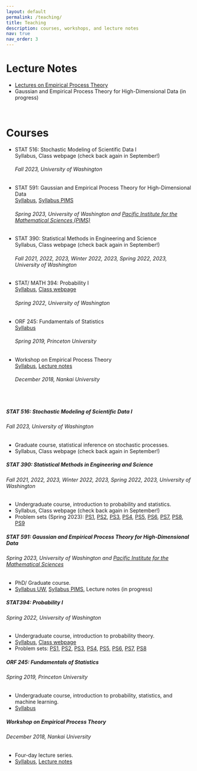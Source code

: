 ```yaml
---
layout: default
permalink: /teaching/
title: Teaching
description: courses, workshops, and lecture notes
nav: true
nav_order: 3
---
```


<h1 class="post-title"> Lecture Notes </h1>
<ul class="card-text font-weight-light list-group list-group-flush"> 
      <li class="list-group-item"> <a href=" /assets/pdf/empirical-proc-all-lectures.pdf" target="_new"> Lectures on Empirical Process Theory</a> </li>
      <li class="list-group-item"> Gaussian and Empirical Process Theory for High-Dimensional Data (in progress)</li>
</ul>
<br>

<h1 class="post-title"> Courses </h1>
<ul class="font-weight-light list-group list-group-flush"> 
      <li class="list-group-item"> 
      <p>  <span class="font-weight-bold">STAT 516: Stochastic Modeling of Scientific Data I</span> <br>
      Syllabus, Class webpage (check back again in September!) <br>
      <h6 class="font-italic mt-2 mt-sm-0">Fall 2023, University of Washington </h6> </p>
      </li>
      <li class="list-group-item"> 
      <p> <span class="font-weight-bold">STAT 591: Gaussian and Empirical Process Theory for High-Dimensional Data </span> <br>
      <a href="/assets/pdf/STAT 591 - Syllabus.pdf" target="_new"> Syllabus</a>, <a href="https://courses.pims.math.ca/tag/2022-2023/" target="_new">Syllabus PIMS</a> <br>
       <h6 class="font-italic mt-2 mt-sm-0">Spring 2023, University of Washington and <a href = "https://www.pims.math.ca" target="_new"> Pacific Institute for the Mathematical Sciences (PIMS)</a> </h6> </p>
      </li>
      <li class="list-group-item"> 
      <p> <span class="font-weight-bold"> STAT 390: Statistical Methods in Engineering and Science </span> <br>
      Syllabus, Class webpage (check back again in September!) <br>
       <h6 class="font-italic mt-2 mt-sm-0">Fall 2021, 2022, 2023, Winter 2022, 2023, Spring 2022, 2023, University of Washington  </h6> </p>
      </li>
      <li class="list-group-item"> 
      <p> <span class="font-weight-bold">  STAT/ MATH 394: Probability I </span> <br> 
      <a href="/assets/pdf/STAT 394 - Syllabus.pdf" target="_new"> Syllabus</a>, <a href="https://canvas.uw.edu/courses/1548372" target="_new"> Class webpage</a> <br>
       <h6 class="font-italic mt-2 mt-sm-0">Spring 2022, University of Washington  </h6> </p>
      </li>
      <li class="list-group-item"> 
      <p> <span class="font-weight-bold"> ORF 245: Fundamentals of Statistics </span> <br>
      <a href="/assets/pdf/ORF 245_Syllabus_Updated.pdf" target="_new"> Syllabus</a> <br>
       <h6 class="font-italic mt-2 mt-sm-0">Spring 2019, Princeton University  </h6> </p>
      </li>
      <li class="list-group-item"> 
      <p> <span class="font-weight-bold"> Workshop on Empirical Process Theory </span> <br>
      <a href="https://stat.nankai.edu.cn/2018/1126/c12333a129526/page.htm" target="_new"> Syllabus</a>, <a href=" /assets/pdf/empirical-proc-all-lectures.pdf" target="_new"> Lecture notes</a> <br>
       <h6 class="font-italic mt-2 mt-sm-0">December 2018, Nankai University  </h6> </p>
      </li>
</ul>   

<br>
<div class="card mt-3">
  <div class="p-3">
    <div class="row">
      <div class="col-sm-10">
        <h5 class="font-weight-bold">STAT 516: Stochastic Modeling of Scientific Data I</h5>
      </div>
    </div>
    <h6 class="font-italic mt-2 mt-sm-0">Fall 2023, University of Washington</h6>
    <ul class="card-text font-weight-light list-group list-group-flush">
      <li class="list-group-item">Graduate course, statistical inference on stochastic processes.</li>
      <li class="list-group-item"> Syllabus, Class webpage (check back again in September!)</li>
    </ul>
  </div>
</div>


<div class="card mt-3">
  <div class="p-3">
    <div class="row">
      <div class="col-sm-10">
        <h5 class="font-weight-bold"> STAT 390: Statistical Methods in Engineering and Science</h5>
      </div>
    </div>
    <h6 class="font-italic mt-2 mt-sm-0"> Fall 2021, 2022, 2023, Winter 2022, 2023, Spring 2022, 2023, University of Washington</h6>
    <ul class="card-text font-weight-light list-group list-group-flush">
      <li class="list-group-item"> Undergraduate course, introduction to probability and statistics.</li>
      <li class="list-group-item"> Syllabus, Class webpage (check back again in September!)</li>
      <li class="list-group-item">  Problem sets (Spring 2023):
        <a href="/assets/pdf/STAT390-Spring2023-Homework-01.pdf"> PS1</a>,
        <a href="/assets/pdf/STAT390-Spring2023-Homework-02.pdf"> PS2</a>, 
        <a href="/assets/pdf/STAT390-Spring2023-Homework-03.pdf"> PS3</a>, 
        <a href="/assets/pdf/STAT390-Spring2023-Homework-04.pdf"> PS4</a>, 
        <a href="/assets/pdf/STAT390-Spring2023-Homework-05.pdf"> PS5</a>, 
        <a href="/assets/pdf/STAT390-Spring2023-Homework-06.pdf"> PS6</a>, 
        <a href="/assets/pdf/STAT390-Spring2023-Homework-07.pdf"> PS7</a>, 
        <a href="/assets/pdf/STAT390-Spring2023-Homework-08.pdf"> PS8</a>, 
        <a href="/assets/pdf/STAT390-Spring2023-Homework-09.pdf"> PS9</a> 
        </li>      
    </ul>
  </div>
</div>

<div class="card mt-3">
  <div class="p-3">
    <div class="row">
      <div class="col-sm-10">
        <h5 class="font-weight-bold">STAT 591: Gaussian and Empirical Process Theory for High-Dimensional Data</h5>
      </div>
    </div>
    <h6 class="font-italic mt-2 mt-sm-0">Spring 2023, University of Washington and <a href = "https://www.pims.math.ca" target="_new"> Pacific Institute for the Mathematical Sciences</a></h6>
    <ul class="card-text font-weight-light list-group list-group-flush">
      <li class="list-group-item">PhD/ Graduate course.</li>
      <li class="list-group-item"> <a href="/assets/pdf/STAT 591 - Syllabus.pdf" target="_new"> Syllabus UW</a>, <a href="https://courses.pims.math.ca/tag/2022-2023/" target="_new"> Syllabus PIMS</a>, Lecture notes (in progress) </li>
    </ul>
  </div>
</div>



<div class="card mt-3">
  <div class="p-3">
    <div class="row">
      <div class="col-sm-10">
        <h5 class="font-weight-bold">STAT394: Probability I</h5>
      </div>
    </div>
    <h6 class="font-italic mt-2 mt-sm-0">Spring 2022, University of Washington</h6>
    <ul class="card-text font-weight-light list-group list-group-flush">
      <li class="list-group-item"> Undergraduate course, introduction to probability theory.</li>
      <li class="list-group-item"> <a href="/assets/pdf/STAT 394 - Syllabus.pdf" target="_new"> Syllabus</a>, <a href="https://canvas.uw.edu/courses/1548372" target="_new"> Class webpage</a> </li>
      <li class="list-group-item"> Problem sets:
        <a href="/assets/pdf/STAT394-Spring2022-Homework-01.pdf"> PS1</a>,
        <a href="/assets/pdf/STAT394-Spring2022-Homework-02.pdf"> PS2</a>, 
        <a href="/assets/pdf/STAT394-Spring2022-Homework-03.pdf"> PS3</a>, 
        <a href="/assets/pdf/STAT394-Spring2022-Homework-04.pdf"> PS4</a>, 
        <a href="/assets/pdf/STAT394-Spring2022-Homework-05.pdf"> PS5</a>, 
        <a href="/assets/pdf/STAT394-Spring2022-Homework-06.pdf"> PS6</a>, 
        <a href="/assets/pdf/STAT394-Spring2022-Homework-07.pdf"> PS7</a>, 
        <a href="/assets/pdf/STAT394-Spring2022-Homework-08.pdf"> PS8</a>
        </li> 
    </ul>
  </div>
</div>

<div class="card mt-3">
  <div class="p-3">
    <div class="row">
      <div class="col-sm-10">
        <h5 class="font-weight-bold"> ORF 245: Fundamentals of Statistics</h5>
      </div>
    </div>
    <h6 class="font-italic mt-2 mt-sm-0">Spring 2019, Princeton University</h6>
    <ul class="card-text font-weight-light list-group list-group-flush">
      <li class="list-group-item"> Undergraduate course, introduction to probability, statistics, and machine learning.</li>
      <li class="list-group-item"> <a href="/assets/pdf/ORF 245_Syllabus_Updated.pdf" target="_new"> Syllabus</a> </li>
    </ul>
  </div>
</div>

<div class="card mt-3">
  <div class="p-3">
    <div class="row">
      <div class="col-sm-10">
        <h5 class="font-weight-bold">Workshop on Empirical Process Theory</h5>
      </div>
    </div>
    <h6 class="font-italic mt-2 mt-sm-0">December 2018, Nankai University</h6>
    <ul class="card-text font-weight-light list-group list-group-flush">
      <li class="list-group-item"> Four-day lecture series. </li>
      <li class="list-group-item"> <a href="https://stat.nankai.edu.cn/2018/1126/c12333a129526/page.htm" target="_new"> Syllabus</a>, <a href=" /assets/pdf/empirical-proc-all-lectures.pdf" target="_new"> Lecture notes</a> </li>
    </ul>
  </div>
</div>
